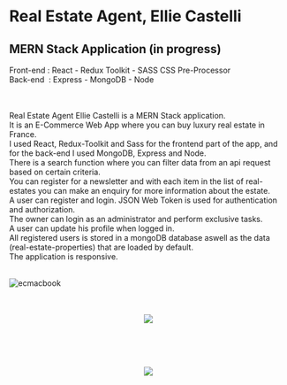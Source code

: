 <h1>Real Estate Agent, Ellie Castelli</h1>

<h2>MERN Stack Application (in progress)</h2>
Front-end : React - Redux Toolkit - SASS CSS Pre-Processor<br>
Back-end&nbsp;  : Express - MongoDB - Node<br><br><br>

Real Estate Agent Ellie Castelli is a MERN Stack application.<br>
It is an E-Commerce Web App where you can buy luxury real estate in France.<br>
I used React, Redux-Toolkit and Sass for the frontend part of the app, and for the back-end I used MongoDB, Express and Node.<br>
There is a search function where you can filter data from an api request based on certain criteria.<br>
You can register for a newsletter and with each item in the list of real-estates you can make an enquiry for more information about the estate.<br>
A user can register and login. JSON Web Token is used for authentication and authorization.<br>
The owner can login as an administrator and perform exclusive tasks.<br>
A user can update his profile when logged in.<br>
All registered users is stored in a mongoDB database aswell as the data (real-estate-properties) that are loaded by default.<br>
The application is responsive.<br><br>




![ecmacbook](https://user-images.githubusercontent.com/38325801/194486020-10cc9859-f125-41c1-b862-ff4660b54396.png)<br><br><br>
<p align="center"><img src="https://user-images.githubusercontent.com/38325801/194486080-9fd4b786-179f-4a56-869e-36a15d3c9737.png" /></p><br><br><br>
<p align="center"><img src="https://user-images.githubusercontent.com/38325801/194811007-762a2912-c2ca-4703-a329-a72b76c93d14.png"/><br><br><br>



